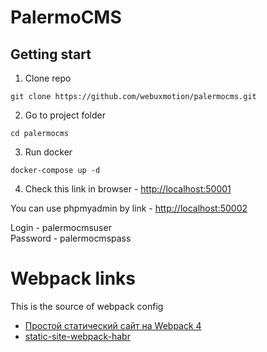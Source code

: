 # PalermoCMS

## Getting start

1. Clone repo
```
git clone https://github.com/webuxmotion/palermocms.git
```

2. Go to project folder
```
cd palermocms
```

3. Run docker
```
docker-compose up -d
```

4. Check this link in browser - [http://localhost:50001](http://localhost:50001)

You can use phpmyadmin by link - [http://localhost:50002](http://localhost:50002)

Login - palermocmsuser</br>
Password - palermocmspass

# Webpack links

This is the source of webpack config

- [Простой статический сайт на Webpack 4](https://habr.com/ru/post/350886/)
- [static-site-webpack-habr](https://github.com/Harrix/static-site-webpack-habr)
